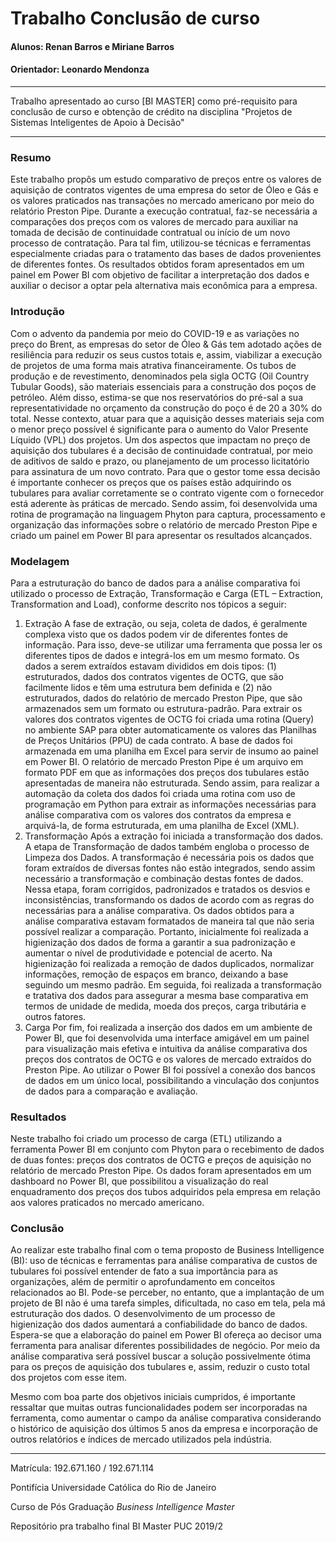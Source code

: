 # Trabalho Conclusão de curso

#### Alunos: Renan Barros e Miriane Barros

#### Orientador: Leonardo Mendonza
---

Trabalho apresentado ao curso [BI MASTER] como pré-requisito para conclusão de curso e obtenção de crédito na disciplina "Projetos de Sistemas Inteligentes de Apoio à Decisão"

---

### Resumo

Este trabalho propôs um estudo comparativo de preços entre os valores de aquisição de contratos vigentes de uma empresa do setor de Óleo e Gás e os valores praticados nas transações no mercado americano por meio do relatório Preston Pipe.
Durante a execução contratual, faz-se necessária a comparações dos preços com os valores de mercado para auxiliar na tomada de decisão de continuidade contratual ou início de um novo processo de contratação.
Para tal fim, utilizou-se técnicas e ferramentas especialmente criadas para o tratamento das bases de dados provenientes de diferentes fontes. Os resultados obtidos foram apresentados em um painel em Power BI com objetivo de facilitar a interpretação dos dados e auxiliar o decisor a optar pela alternativa mais econômica para a empresa.


### Introdução

Com o advento da pandemia por meio do COVID-19 e as variações no preço do Brent, as empresas do setor de Óleo & Gás tem adotado ações de resiliência para reduzir os seus custos totais e, assim, viabilizar a execução de projetos de uma forma mais atrativa financeiramente.
Os tubos de produção e de revestimento, denominados pela sigla OCTG (Oil Country Tubular Goods), são materiais essenciais para a construção dos poços de petróleo. Além disso, estima-se que nos reservatórios do pré-sal a sua representatividade no orçamento da construção do poço é de 20 a 30% do total.
Nesse contexto, atuar para que a aquisição desses materiais seja com o menor preço possível é significante para o aumento do Valor Presente Líquido (VPL) dos projetos.
Um dos aspectos que impactam no preço de aquisição dos tubulares é a decisão de continuidade contratual, por meio de aditivos de saldo e prazo, ou planejamento de um processo licitatório para assinatura de um novo contrato.
Para que o gestor tome essa decisão é importante conhecer os preços que os países estão adquirindo os tubulares para avaliar corretamente se o contrato vigente com o fornecedor está aderente às práticas de mercado.
Sendo assim, foi desenvolvida uma rotina de programação na linguagem Phyton para captura, processamento e organização das informações sobre o relatório de mercado Preston Pipe e criado um painel em Power BI para apresentar os resultados alcançados.

### Modelagem

Para a estruturação do banco de dados para a análise comparativa foi utilizado o processo de Extração, Transformação e Carga (ETL – Extraction, Transformation and Load), conforme descrito nos tópicos a seguir: 

1) Extração
A fase de extração, ou seja, coleta de dados, é geralmente complexa visto que os dados podem vir de diferentes fontes de informação. Para isso, deve-se utilizar uma ferramenta que possa ler os diferentes tipos de dados e integrá-los em um mesmo formato.
Os dados a serem extraídos estavam divididos em dois tipos: (1) estruturados, dados dos contratos vigentes de OCTG, que são facilmente lidos e têm uma estrutura bem definida e (2) não estruturados, dados do relatório de mercado Preston Pipe, que são armazenados sem um formato ou estrutura-padrão.
Para extrair os valores dos contratos vigentes de OCTG foi criada uma rotina (Query) no ambiente SAP para obter automaticamente os valores das Planilhas de Preços Unitários (PPU) de cada contrato. A base de dados foi armazenada em uma planilha em Excel para servir de insumo ao painel em Power BI.
O relatório de mercado Preston Pipe é um arquivo em formato PDF em que as informações dos preços dos tubulares estão apresentadas de maneira não estruturada. Sendo assim, para realizar a automação da coleta dos dados foi criada uma rotina com uso de programação em Python para extrair as informações necessárias para análise comparativa com os valores dos contratos da empresa e arquivá-la, de forma estruturada, em uma planilha de Excel (XML).
2) Transformação
Após a extração foi iniciada a transformação dos dados. A etapa de Transformação de dados também engloba o processo de Limpeza dos Dados. A transformação é necessária pois os dados que foram extraídos de diversas fontes não estão integrados, sendo assim necessário a transformação e combinação destas fontes de dados.
Nessa etapa, foram corrigidos, padronizados e tratados os desvios e inconsistências, transformando os dados de acordo com as regras do necessárias para a análise comparativa.
Os dados obtidos para a análise comparativa estavam formatados de maneira tal que não seria possível realizar a comparação. Portanto, inicialmente foi realizada a higienização dos dados de forma a garantir a sua padronização e aumentar o nível de produtividade e potencial de acerto. Na higienização foi realizada a remoção de dados duplicados, normalizar informações, remoção de espaços em branco, deixando a base seguindo um mesmo padrão.
Em seguida, foi realizada a transformação e tratativa dos dados para assegurar a mesma base comparativa em termos de unidade de medida, moeda dos preços, carga tributária e outros fatores.
3) Carga
Por fim, foi realizada a inserção dos dados em um ambiente de Power BI, que foi desenvolvida uma interface amigável em um painel para visualização mais efetiva e intuitiva da análise comparativa dos preços dos contratos de OCTG e os valores de mercado extraídos do Preston Pipe.
Ao utilizar o Power BI foi possível a conexão dos bancos de dados em um único local, possibilitando a vinculação dos conjuntos de dados para a comparação e avaliação.

### Resultados

Neste trabalho foi criado um processo de carga (ETL) utilizando a ferramenta Power BI em conjunto com Phyton para o recebimento de dados de duas fontes: preços dos contratos de OCTG e preços de aquisição no relatório de mercado Preston Pipe.
Os dados foram apresentados em um dashboard no Power BI, que possibilitou a visualização do real enquadramento dos preços dos tubos adquiridos pela empresa em relação aos valores praticados no mercado americano.


### Conclusão

Ao realizar este trabalho final com o tema proposto de Business Intelligence (BI): uso de técnicas e ferramentas para análise comparativa de custos de tubulares foi possível entender de fato a sua importância para as organizações, além de permitir o aprofundamento em conceitos relacionados ao BI.
Pode-se perceber, no entanto, que a implantação de um projeto de BI não é uma tarefa simples, dificultada, no caso em tela, pela má estruturação dos dados. O desenvolvimento de um processo de higienização dos dados aumentará a confiabilidade do banco de dados.
Espera-se que a elaboração do painel em Power BI ofereça ao decisor uma ferramenta para analisar diferentes possibilidades de negócio. Por meio da análise comparativa será possível buscar a solução possivelmente ótima para os preços de aquisição dos tubulares e, assim, reduzir o custo total dos projetos com esse item.

Mesmo com boa parte dos objetivos iniciais cumpridos, é importante ressaltar que muitas outras funcionalidades podem ser incorporadas na ferramenta, como aumentar o campo da análise comparativa considerando o histórico de aquisição dos últimos 5 anos da empresa e incorporação de outros relatórios e índices de mercado utilizados pela indústria.

---

Matrícula: 192.671.160 / 192.671.114

Pontifícia Universidade Católica do Rio de Janeiro

Curso de Pós Graduação *Business Intelligence Master*

Repositório pra trabalho final BI Master PUC 2019/2

